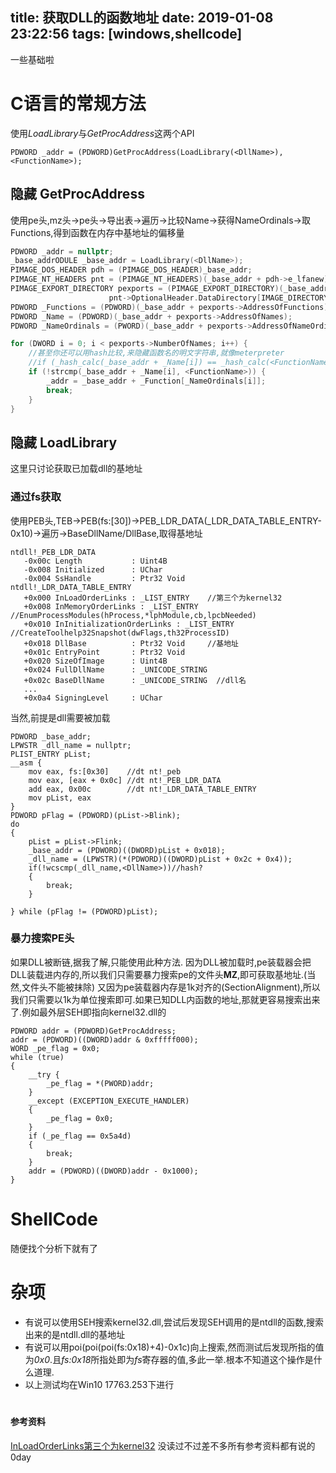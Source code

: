 title: 获取DLL的函数地址
date: 2019-01-08 23:22:56
tags: [windows,shellcode]
---

一些基础啦

# C语言的常规方法

使用*LoadLibrary*与*GetProcAddress*这两个API

```
PDWORD _addr = (PDWORD)GetProcAddress(LoadLibrary(<DllName>), <FunctionName>);
```
<!--more-->
## 隐藏 GetProcAddress

使用pe头,mz头->pe头->导出表->遍历->比较Name->获得NameOrdinals->取Functions,得到函数在内存中基地址的偏移量

```C
PDWORD _addr = nullptr;
_base_addrODULE _base_addr = LoadLibrary(<DllName>);
PIMAGE_DOS_HEADER pdh = (PIMAGE_DOS_HEADER)_base_addr;
PIMAGE_NT_HEADERS pnt = (PIMAGE_NT_HEADERS)(_base_addr + pdh->e_lfanew);
PIMAGE_EXPORT_DIRECTORY pexports = (PIMAGE_EXPORT_DIRECTORY)(_base_addr + 
                      pnt->OptionalHeader.DataDirectory[IMAGE_DIRECTORY_ENTRY_EXPORT].VirtualAddress);
PDWORD _Functions = (PDWORD)(_base_addr + pexports->AddressOfFunctions);
PDWORD _Name = (PDWORD)(_base_addr + pexports->AddressOfNames);
PDWORD _NameOrdinals = (PWORD)(_base_addr + pexports->AddressOfNameOrdinals);

for (DWORD i = 0; i < pexports->NumberOfNames; i++) {
    //甚至你还可以用hash比较,来隐藏函数名的明文字符串,就像meterpreter
    //if (_hash_calc(_base_addr + _Name[i]) == _hash_calc(<FunctionName>)) {
    if (!strcmp(_base_addr + _Name[i], <FunctionName>)) {
        _addr = _base_addr + _Function[_NameOrdinals[i]];
        break;
    }
}
```

## 隐藏 LoadLibrary
这里只讨论获取已加载dll的基地址
### 通过fs获取
使用PEB头,TEB->PEB(fs:[30])->PEB_LDR_DATA(_LDR_DATA_TABLE_ENTRY-0x10)->遍历->BaseDllName/DllBase,取得基地址
```
ntdll!_PEB_LDR_DATA
   -0x00c Length           : Uint4B
   -0x008 Initialized      : UChar
   -0x004 SsHandle         : Ptr32 Void
ntdll!_LDR_DATA_TABLE_ENTRY
   +0x000 InLoadOrderLinks : _LIST_ENTRY    //第三个为kernel32
   +0x008 InMemoryOrderLinks : _LIST_ENTRY    //EnumProcessModules(hProcess,*lphModule,cb,lpcbNeeded)
   +0x010 InInitializationOrderLinks : _LIST_ENTRY    //CreateToolhelp32Snapshot(dwFlags,th32ProcessID)
   +0x018 DllBase          : Ptr32 Void     //基地址
   +0x01c EntryPoint       : Ptr32 Void
   +0x020 SizeOfImage      : Uint4B
   +0x024 FullDllName      : _UNICODE_STRING
   +0x02c BaseDllName      : _UNICODE_STRING  //dll名
   ...
   +0x0a4 SigningLevel     : UChar
```
当然,前提是dll需要被加载
```
PDWORD _base_addr;
LPWSTR _dll_name = nullptr;
PLIST_ENTRY pList;
__asm {
    mov eax, fs:[0x30]    //dt nt!_peb
    mov eax, [eax + 0x0c] //dt nt!_PEB_LDR_DATA
    add eax, 0x00c        //dt nt!_LDR_DATA_TABLE_ENTRY
    mov pList, eax
}
PDWORD pFlag = (PDWORD)(pList->Blink);
do
{
    pList = pList->Flink;
    _base_addr = (PDWORD)((DWORD)pList + 0x018);
    _dll_name = (LPWSTR)(*(PDWORD)((DWORD)pList + 0x2c + 0x4));
    if(!wcscmp(_dll_name,<DllName>))//hash?
    {
        break;
    }

} while (pFlag != (PDWORD)pList);
```
### 暴力搜索PE头
如果DLL被断链,据我了解,只能使用此种方法.
因为DLL被加载时,pe装载器会把DLL装载进内存的,所以我们只需要暴力搜索pe的文件头**MZ**,即可获取基地址.(当然,文件头不能被抹除)
又因为pe装载器内存是1k对齐的(SectionAlignment),所以我们只需要以1k为单位搜索即可.如果已知DLL内函数的地址,那就更容易搜索出来了.例如最外层SEH即指向kernel32.dll的
```
PDWORD addr = (PDWORD)GetProcAddress;
addr = (PDWORD)((DWORD)addr & 0xfffff000);
WORD _pe_flag = 0x0;
while (true)
{
    __try {
        _pe_flag = *(PWORD)addr;
    }
    __except (EXCEPTION_EXECUTE_HANDLER)
    {
        _pe_flag = 0x0;
    }
    if (_pe_flag == 0x5a4d)
    {
        break;
    }
    addr = (PDWORD)((DWORD)addr - 0x1000);
}
```
# ShellCode
随便找个分析下就有了

# 杂项
* 有说可以使用SEH搜索kernel32.dll,尝试后发现SEH调用的是ntdll的函数,搜索出来的是ntdll.dll的基地址
* 有说可以用poi(poi(poi(fs:0x18)+4)-0x1c)向上搜索,然而测试后发现所指的值为*0x0*.且*fs:0x18*所指处即为*fs*寄存器的值,多此一举.根本不知道这个操作是什么道理.
* 以上测试均在Win10 17763.253下进行

# <span style="font-size:14px">参考资料</span>
[InLoadOrderLinks第三个为kernel32](https://bbs.pediy.com/thread-149527.htm)
没读过不过差不多所有参考资料都有说的0day